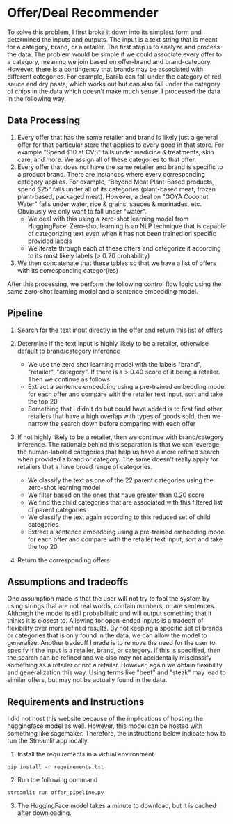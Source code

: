 # Offer/Deal Recommender

To solve this problem, I first broke it down into its simplest form and determined the inputs and outputs. The input is a text string that is meant for a category, brand, or a retailer. The first step is to analyze and process the data. The problem would be simple if we could associate every offer to a category, meaning we join based on offer-brand and brand-category. However, there is a contingency that brands may be associated with different categories. For example, Barilla can fall under the category of red sauce and dry pasta, which works out but can also fall under the category of chips in the data which doesn’t make much sense. I processed the data in the following way.

## Data Processing
1. Every offer that has the same retailer and brand is likely just a general offer for that particular store that applies to every good in that store. For example “Spend $10 at CVS” falls under medicine & treatments, skin care, and more. We assign all of these categories to that offer.
2. Every offer that does not have the same retailer and brand is specific to a product brand. There are instances where every corresponding category applies. For example, “Beyond Meat Plant-Based products, spend $25” falls under all of its categories (plant-based meat, frozen plant-based, packaged meat). However, a deal on "GOYA Coconut Water" falls under water, rice & grains, sauces & marinades, etc. Obviously we only want to fall under "water". 
    * We deal with this using a zero-shot learning model from HuggingFace. Zero-shot learning is an NLP technique that is capable of categorizing text even when it has not been trained on specific provided labels
    * We iterate through each of these offers and categorize it according to its most likely labels (> 0.20 probability)
3. We then concatenate that these tables so that we have a list of offers with its corresponding categor(ies)

After this processing, we perform the following control flow logic using the same zero-shot learning model and a sentence embedding model.

## Pipeline
1. Search for the text input directly in the offer and return this list of offers
2. Determine if the text input is highly likely to be a retailer, otherwise default to brand/category inference
    * We use the zero shot learning model with the labels "brand", "retailer", "category". If there is a > 0.40 score of it being a retailer. Then we continue as follows:
    * Extract a sentence embedding using a pre-trained embedding model for each offer and compare with the retailer text input, sort and take the top 20
    * Something that I didn't do but could have added is to first find other retailers that have a high overlap with types of goods sold, then we narrow the search down before comparing with each offer

3. If not highly likely to be a retailer, then we continue with brand/category inference. The rationale behind this separation is that we can leverage the human-labeled categories that help us have a more refined search when provided a brand or category. The same doesn't really apply for retailers that a have broad range of categories. 
    * We classify the text as one of the 22 parent categories using the zero-shot learning model
    * We filter based on the ones that have greater than 0.20 score
    * We find the child categories that are associated with this filtered list of parent categories
    * We classify the text again according to this reduced set of child categories
    * Extract a sentence embedding using a pre-trained embedding model for each offer and compare with the retailer text input, sort and take the top 20 
4. Return the corresponding offers

## Assumptions and tradeoffs
One assumption made is that the user will not try to fool the system by using strings that are not real words, contain numbers, or are sentences. Although the model is still probabilistic and will output something that it thinks it is closest to. Allowing for open-ended inputs is a tradeoff of flexibility over more refined results. By not keeping a specific set of brands or categories that is only found in the data, we can allow the model to generalize. Another tradeoff I made is to remove the need for the user to specify if the input is a retailer, brand, or category. If this is specified, then the search can be refined and we also may not accidentally misclassify something as a retailer or not a retailer. However, again we obtain flexibility and generalization this way. Using terms like "beef" and "steak" may lead to similar offers, but may not be actually found in the data. 


## Requirements and Instructions
I did not host this website because of the implications of hosting the huggingface model as well. However, this model can be hosted with something like sagemaker. Therefore, the instructions below indicate how to run the Streamlit app locally.

1. Install the requirements in a virtual environment

```
pip install -r requirements.txt
```


2. Run the following command

```
streamlit run offer_pipeline.py
```

3. The HuggingFace model takes a minute to download, but it is cached after downloading. 
